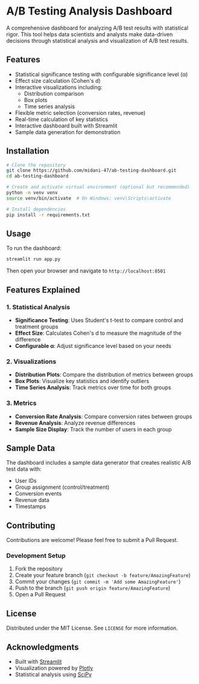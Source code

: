 # A/B Testing Analysis Dashboard

A comprehensive dashboard for analyzing A/B test results with statistical rigor. This tool helps data scientists and analysts make data-driven decisions through statistical analysis and visualization of A/B test results.

## Features

- Statistical significance testing with configurable significance level (α)
- Effect size calculation (Cohen's d)
- Interactive visualizations including:
  - Distribution comparison
  - Box plots
  - Time series analysis
- Flexible metric selection (conversion rates, revenue)
- Real-time calculation of key statistics
- Interactive dashboard built with Streamlit
- Sample data generation for demonstration

## Installation

```bash
# Clone the repository
git clone https://github.com/midani-47/ab-testing-dashboard.git
cd ab-testing-dashboard

# Create and activate virtual environment (optional but recommended)
python -m venv venv
source venv/bin/activate  # On Windows: venv\Scripts\activate

# Install dependencies
pip install -r requirements.txt
```

## Usage

To run the dashboard:

```bash
streamlit run app.py
```

Then open your browser and navigate to `http://localhost:8501`

## Features Explained

### 1. Statistical Analysis
- **Significance Testing**: Uses Student's t-test to compare control and treatment groups
- **Effect Size**: Calculates Cohen's d to measure the magnitude of the difference
- **Configurable α**: Adjust significance level based on your needs

### 2. Visualizations
- **Distribution Plots**: Compare the distribution of metrics between groups
- **Box Plots**: Visualize key statistics and identify outliers
- **Time Series Analysis**: Track metrics over time for both groups

### 3. Metrics
- **Conversion Rate Analysis**: Compare conversion rates between groups
- **Revenue Analysis**: Analyze revenue differences
- **Sample Size Display**: Track the number of users in each group

## Sample Data

The dashboard includes a sample data generator that creates realistic A/B test data with:
- User IDs
- Group assignment (control/treatment)
- Conversion events
- Revenue data
- Timestamps

## Contributing

Contributions are welcome! Please feel free to submit a Pull Request.

### Development Setup

1. Fork the repository
2. Create your feature branch (`git checkout -b feature/AmazingFeature`)
3. Commit your changes (`git commit -m 'Add some AmazingFeature'`)
4. Push to the branch (`git push origin feature/AmazingFeature`)
5. Open a Pull Request

## License

Distributed under the MIT License. See `LICENSE` for more information.

## Acknowledgments

- Built with [Streamlit](https://streamlit.io/)
- Visualization powered by [Plotly](https://plotly.com/)
- Statistical analysis using [SciPy](https://scipy.org/)